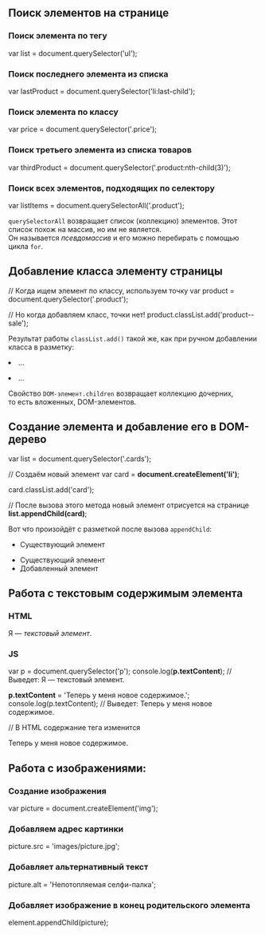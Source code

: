 ## Поиск элементов на странице

### Поиск элемента по тегу
var list = document.querySelector('ul');

### Поиск последнего элемента из списка
var lastProduct = document.querySelector('li:last-child');

### Поиск элемента по классу
var price = document.querySelector('.price');

### Поиск третьего элемента из списка товаров
var thirdProduct = document.querySelector('.product:nth-child(3)');

### Поиск **всех** элементов, подходящих по селектору
var listItems = document.querySelectorAll('.product');

`querySelectorAll` возвращает список (коллекцию) элементов. Этот список похож на массив, но им не является. Он называется _псевдомассив_ и его можно перебирать с помощью цикла `for`.

## Добавление класса элементу страницы

// Когда ищем элемент по классу, используем точку
var product = document.querySelector('.product');

// Но когда добавляем класс, точки нет!
product.classList.add('product--sale');

Результат работы `classList.add()` такой же, как при ручном добавлении класса в разметку:

_<!-- Исходное состояние разметки -->_
<li class="product">
  …
</li>

_<!-- Состояние после вызова classList.add -->_
<li class="product product--sale">
  …
</li>


Свойство `DOM-элемент.children` возвращает коллекцию дочерних, то есть вложенных, DOM-элементов.

## Создание элемента и добавление его в DOM-дерево

var list = document.querySelector('.cards');

// Создаём новый элемент
var card = **document.createElement('li')**;

card.classList.add('card');

// После вызова этого метода новый элемент отрисуется на странице
**list.appendChild(card)**;

Вот что произойдёт с разметкой после вызова `appendChild`:

_<!-- Исходное состояние разметки -->_
<ul class="cards">
  <li class="card">Существующий элемент</li>
</ul>

_<!-- Состояние после вызова appendChild -->_
<ul class="cards">
  <li class="card">Существующий элемент</li>
  <li class="card">Добавленный элемент</li>
</ul>

## Работа с текстовым содержимым элемента
### HTML
<p>Я — <em>текстовый элемент</em>.</p>

### JS
var p = document.querySelector('p');
console.log(**p.textContent**);
// Выведет: Я — текстовый элемент.

**p.textContent** = 'Теперь у меня новое содержимое.';
console.log(p.textContent);
// Выведет: Теперь у меня новое содержимое.

// В HTML содержание тега изменится
<p>Теперь у меня новое содержимое.</p>

## Работа с изображениями:

### Создание изображения
var picture = document.createElement('img');

### Добавляем адрес картинки
picture.src = 'images/picture.jpg';

### Добавляет альтернативный текст
picture.alt = 'Непотопляемая селфи-палка';

### Добавляет изображение в конец родительского элемента
element.appendChild(picture);